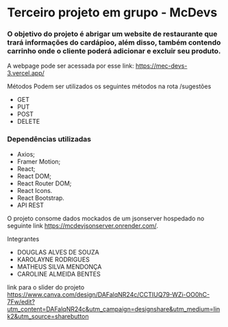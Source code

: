 # Terceiro projeto em grupo - McDevs
### O objetivo do projeto é abrigar um website de restaurante que trará informações do cardápioo, além disso, também contendo carrinho onde o cliente poderá adicionar e excluir seu produto.

A webpage pode ser acessada por esse link: https://mec-devs-3.vercel.app/

Métodos
Podem ser utilizados os seguintes métodos na rota /sugestões

* GET
* PUT
* POST
* DELETE

### Dependências utilizadas

* Axios;
* Framer Motion;
* React;
* React DOM;
* React Router DOM;
* React Icons.
* React Bootstrap.
* API REST

O projeto consome dados mockados de um jsonserver hospedado no seguinte link <https://mcdevjsonserver.onrender.com/>.

Integrantes
* DOUGLAS ALVES DE SOUZA
* KAROLAYNE RODRIGUES
* MATHEUS SILVA MENDONÇA
* CAROLINE ALMEIDA BENTES


link para o slider do projeto
https://www.canva.com/design/DAFalqNR24c/CCTIUQ79-WZi-OO0hC-7Fw/edit?utm_content=DAFalqNR24c&utm_campaign=designshare&utm_medium=link2&utm_source=sharebutton
